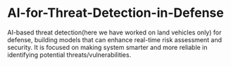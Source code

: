 # AI-for-Threat-Detection-in-Defense
AI-based threat detection(here we have worked on land vehicles only) for defense, building models that can enhance real-time risk assessment and security. It is focused on making system smarter and more reliable in identifying potential threats/vulnerabilities.
